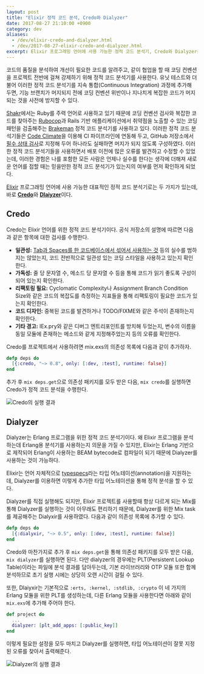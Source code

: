 ```yaml
---
layout: post
title: "Elixir 정적 코드 분석, Credo와 Dialyzer"
date: 2017-08-27 21:10:00 +0900
category: dev
aliases:
  - /dev/elixir-credo-and-dialyzer.html
  - /dev/2017-08-27-elixir-credo-and-dialyzer.html
excerpt: Elixir 프로그래밍 언어에 사용 가능한 정적 코드 분석기, Credo와 Dialyzer를 소개한다.
---
```


코드의 품질을 분석하여 개선이 필요한 코드를 알려주고, 같이 협업을 할 때 코딩 컨벤션을 프로젝트 전반에 걸쳐 강제하기 위해 정적 코드 분석기를 사용한다. 유닛 테스트와 더불어 이러한 정적 코드 분석기를 지속 통합(Continuous Integration) 과정에 추가해 두면, 기능 브랜치가 머지되지 전에 코딩 컨벤션 위반이나 지나치게 복잡한 코드가 머지되는 것을 사전에 방지할 수 있다.

[Shakr](https://www.shakr.com/)에서는 Ruby를 주력 언어로 사용하고 있기 때문에 코딩 컨벤션 검사와 복잡한 코드를 찾아주는 [Rubocop](https://github.com/bbatsov/rubocop)과 Rails 기반 애플리케이션에서 취약점을 노출할 수 있는 코딩 패턴을 검출해주는 [Brakeman](https://github.com/presidentbeef/brakeman) 정적 코드 분석기를 사용하고 있다. 이러한 정적 코드 분석기들은 [Code Climate](https://codeclimate.com/)을 이용해 CI 파이프라인에 연동해 두고, GitHub 저장소에서 [필수 상태 검사](https://help.github.com/articles/about-required-status-checks/)로 지정해 두어 하나라도 실패하면 머지가 되지 않도록 구성하였다. 이러한 정적 코드 분석기들을 사용하면서 배포 이전에 많은 오류를 발견하고 수정할 수 있었는데, 이러한 경험은 나를 포함한 모든 사람은 언제나 실수를 한다는 생각에 더해져 새로운 언어를 접할 때는 믿을만한 정적 코드 분석기가 있는지의 여부를 먼저 확인하게 되었다.

[Elixir](http://elixir-lang.org/) 프로그래밍 언어에 사용 가능한 대표적인 정적 코드 분석기로는 두 가지가 있는데, 바로 [**Credo**](https://github.com/rrrene/credo)와 [**Dlaiyzer**](http://erlang.org/doc/man/dialyzer.html)이다.


## Credo

Credo는 Elixir 언어를 위한 정적 코드 분석기이다. 공식 저장소의 설명에 따르면 다음과 같은 항목에 대한 검사를 수행한다.

- **일관성:** [Tab과 Spaces를 한 코드베이스에서 섞어서 사용하는 것](https://www.emacswiki.org/emacs/TabsSpacesBoth) 등의 실수를 범하지는 않았는지, 코드 전반적으로 일관성 있는 코딩 스타일을 사용하고 있는지 확인한다.
- **가독성:** 줄 당 문자열 수, 메소드 당 문자열 수 등을 통해 코드가 읽기 좋도록 구성이 되어 있는지 확인한다.
- **리팩토링 필요:** Cyclomatic Complexity나 Assignment Branch Condition Size와 같은 코드의 복잡도를 측정하는 지표들을 통해 리팩토링이 필요한 코드가 있는지 확인한다.
- **코드 디자인:** 중복된 코드를 발견하거나 TODO/FIXME와 같은 주석이 존재하는지 확인한다.
- **기타 경고:** IEx.pry와 같은 디버그 엔트리포인트를 방치해 두었는지, 변수의 이름을 동일 모듈에 존재하는 메소드와 같게 지정해주었는지 등의 오류를 확인한다.

Credo를 프로젝트에서 사용하려면 mix.exs의 의존성 목록에 다음과 같이 추가하자.

```elixir
defp deps do
  [{:credo, "~> 0.8", only: [:dev, :test], runtime: false}]
end
```

추가 후 `mix deps.get`으로 의존성 패키지를 모두 받은 다음, `mix credo`를 실행하면 Credo가 정적 코드 분석을 수행한다.

![][image-credo]


## Dialyzer

Dialyzer는 Erlang 프로그램을 위한 정적 코드 분석기이다. 왜 Elixir 프로그램을 분석하는데 Erlang용 분석기를 사용하는지 의문을 가질 수 있지만, Elixir는 Erlang 기반으로 제작되어 Erlang이 사용하는 BEAM bytecode로 컴파일이 되기 때문에 Dialyzer를 사용하는 것이 가능하다.

Elixir는 언어 자체적으로 [typespecs](http://elixir-lang.org/getting-started/typespecs-and-behaviours.html)라는 타입 어노테이션(annotation)을 지원하는데, Dialyzer를 이용하면 이렇게 추가한 타입 어노테이션을 통해 정적 분석을 할 수 있다.

Dialyzer를 직접 실행해도 되지만, Elixir 프로젝트를 사용할때 항상 다르게 되는 Mix를 통해 Dialyzer를 실행하는 것이 아무래도 편리하기 때문에, Dialyzer를 위한 Mix task를 제공해주는 Dialyxir를 사용하였다. 다음과 같이 의존성 목록에 추가할 수 있다.

```elixir
defp deps do
  [{:dialyxir, "~> 0.5", only: [:dev, :test], runtime: false}]
end
```

Credo와 마찬가지로 추가 후 `mix deps.get`을 통해 의존성 패키지를 모두 받은 다음, `mix dialyzer`를 실행하면 된다. 다만 dialyzer의 경우에는 PLT(Persistent Lookup Table)이라는  파일에 분석 결과를 담아두는데, 기본 라이브러리와 OTP 모듈 또한 함께 분석하므로 초기 실행 시에는 상당히 오랜 시간이 걸릴 수 있다.

또한, Dlaiyxir는 기본적으로 `:erts, :kernel, :stdlib, :crypto` 이 네 가지의 Erlang 모듈을 위한 PLT를 생성하는데, 다른 Erlang 모듈을 사용한다면 아래와 같이 `mix.exs`에 추가해 주어야 한다.

```elixir
def project do
  ...
  dialyzer: [plt_add_apps: [:public_key]]
end
```

이렇게 필요한 설정을 모두 마치고 Dialyzer를 실행하면, 타입 어노테이션이 잘못 지정된 오류를 찾아서 출력해준다.

![][image-dialyzer]


[image-credo]: https://cdn.si.mpli.st/2017-08-27-credo.jpeg "Credo의 실행 결과"
[image-dialyzer]: https://cdn.si.mpli.st/2017-08-27-dialyzer.jpeg "Dialyzer의 실행 결과"